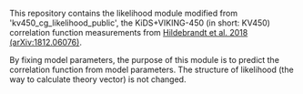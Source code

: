 This repository contains the likelihood module modified from 'kv450_cg_likelihood_public', the KiDS+VIKING-450 (in short: KV450) correlation function measurements from [Hildebrandt et al. 2018 (arXiv:1812.06076)](http://adsabs.harvard.edu/abs/2018arXiv181206076H).

By fixing model parameters, the purpose of this module is to predict the correlation function from model parameters. The structure of likelihood (the way to calculate theory vector) is not changed. 
